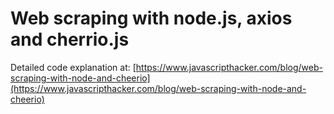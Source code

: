 # Web scraping with node.js, axios and cherrio.js

Detailed code explanation at: [https://www.javascripthacker.com/blog/web-scraping-with-node-and-cheerio](https://www.javascripthacker.com/blog/web-scraping-with-node-and-cheerio)
